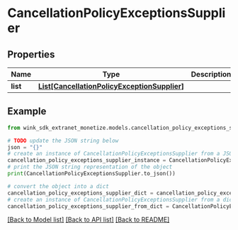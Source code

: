 # CancellationPolicyExceptionsSupplier


## Properties

Name | Type | Description | Notes
------------ | ------------- | ------------- | -------------
**list** | [**List[CancellationPolicyExceptionSupplier]**](CancellationPolicyExceptionSupplier.md) |  | 

## Example

```python
from wink_sdk_extranet_monetize.models.cancellation_policy_exceptions_supplier import CancellationPolicyExceptionsSupplier

# TODO update the JSON string below
json = "{}"
# create an instance of CancellationPolicyExceptionsSupplier from a JSON string
cancellation_policy_exceptions_supplier_instance = CancellationPolicyExceptionsSupplier.from_json(json)
# print the JSON string representation of the object
print(CancellationPolicyExceptionsSupplier.to_json())

# convert the object into a dict
cancellation_policy_exceptions_supplier_dict = cancellation_policy_exceptions_supplier_instance.to_dict()
# create an instance of CancellationPolicyExceptionsSupplier from a dict
cancellation_policy_exceptions_supplier_from_dict = CancellationPolicyExceptionsSupplier.from_dict(cancellation_policy_exceptions_supplier_dict)
```
[[Back to Model list]](../README.md#documentation-for-models) [[Back to API list]](../README.md#documentation-for-api-endpoints) [[Back to README]](../README.md)



